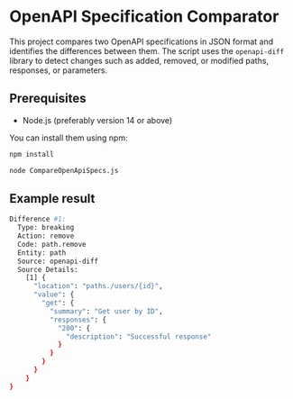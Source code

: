 # OpenAPI Specification Comparator

This project compares two OpenAPI specifications in JSON format and identifies the differences between them. The script uses the `openapi-diff` library to detect changes such as added, removed, or modified paths, responses, or parameters.

## Prerequisites

- Node.js (preferably version 14 or above)

You can install them using npm:

```sh
npm install
```

```sh
node CompareOpenApiSpecs.js
```

## Example result

```sh
Difference #1:
  Type: breaking
  Action: remove
  Code: path.remove
  Entity: path
  Source: openapi-diff
  Source Details:
    [1] {
      "location": "paths./users/{id}",
      "value": {
        "get": {
          "summary": "Get user by ID",
          "responses": {
            "200": {
              "description": "Successful response"
            }
          }
        }
      }
    }
}
```
